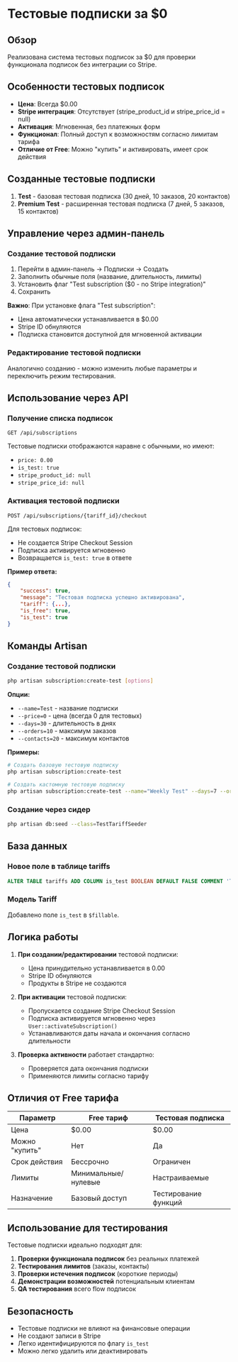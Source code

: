 # Тестовые подписки за $0

## Обзор

Реализована система тестовых подписок за $0 для проверки функционала подписок без интеграции со Stripe.

## Особенности тестовых подписок

- **Цена**: Всегда $0.00
- **Stripe интеграция**: Отсутствует (stripe_product_id и stripe_price_id = null)
- **Активация**: Мгновенная, без платежных форм
- **Функционал**: Полный доступ к возможностям согласно лимитам тарифа
- **Отличие от Free**: Можно "купить" и активировать, имеет срок действия

## Созданные тестовые подписки

1. **Test** - базовая тестовая подписка (30 дней, 10 заказов, 20 контактов)
2. **Premium Test** - расширенная тестовая подписка (7 дней, 5 заказов, 15 контактов)

## Управление через админ-панель

### Создание тестовой подписки

1. Перейти в админ-панель → Подписки → Создать
2. Заполнить обычные поля (название, длительность, лимиты)
3. Установить флаг "Test subscription ($0 - no Stripe integration)"
4. Сохранить

**Важно**: При установке флага "Test subscription":
- Цена автоматически устанавливается в $0.00
- Stripe ID обнуляются
- Подписка становится доступной для мгновенной активации

### Редактирование тестовой подписки

Аналогично созданию - можно изменить любые параметры и переключить режим тестирования.

## Использование через API

### Получение списка подписок

```http
GET /api/subscriptions
```

Тестовые подписки отображаются наравне с обычными, но имеют:
- `price: 0.00`
- `is_test: true`
- `stripe_product_id: null`
- `stripe_price_id: null`

### Активация тестовой подписки

```http
POST /api/subscriptions/{tariff_id}/checkout
```

Для тестовых подписок:
- Не создается Stripe Checkout Session
- Подписка активируется мгновенно
- Возвращается `is_test: true` в ответе

**Пример ответа:**
```json
{
    "success": true,
    "message": "Тестовая подписка успешно активирована",
    "tariff": {...},
    "is_free": true,
    "is_test": true
}
```

## Команды Artisan

### Создание тестовой подписки

```bash
php artisan subscription:create-test [options]
```

**Опции:**
- `--name=Test` - название подписки
- `--price=0` - цена (всегда 0 для тестовых)
- `--days=30` - длительность в днях
- `--orders=10` - максимум заказов
- `--contacts=20` - максимум контактов

**Примеры:**
```bash
# Создать базовую тестовую подписку
php artisan subscription:create-test

# Создать кастомную тестовую подписку
php artisan subscription:create-test --name="Weekly Test" --days=7 --orders=3 --contacts=10
```

### Создание через сидер

```bash
php artisan db:seed --class=TestTariffSeeder
```

## База данных

### Новое поле в таблице tariffs

```sql
ALTER TABLE tariffs ADD COLUMN is_test BOOLEAN DEFAULT FALSE COMMENT 'Тестовая подписка для проверки функционала';
```

### Модель Tariff

Добавлено поле `is_test` в `$fillable`.

## Логика работы

1. **При создании/редактировании** тестовой подписки:
   - Цена принудительно устанавливается в 0.00
   - Stripe ID обнуляются
   - Продукты в Stripe не создаются

2. **При активации** тестовой подписки:
   - Пропускается создание Stripe Checkout Session
   - Подписка активируется мгновенно через `User::activateSubscription()`
   - Устанавливаются даты начала и окончания согласно длительности

3. **Проверка активности** работает стандартно:
   - Проверяется дата окончания подписки
   - Применяются лимиты согласно тарифу

## Отличия от Free тарифа

| Параметр | Free тариф | Тестовая подписка |
|----------|------------|-------------------|
| Цена | $0.00 | $0.00 |
| Можно "купить" | Нет | Да |
| Срок действия | Бессрочно | Ограничен |
| Лимиты | Минимальные/нулевые | Настраиваемые |
| Назначение | Базовый доступ | Тестирование функций |

## Использование для тестирования

Тестовые подписки идеально подходят для:

1. **Проверки функционала подписок** без реальных платежей
2. **Тестирования лимитов** (заказы, контакты)
3. **Проверки истечения подписок** (короткие периоды)
4. **Демонстрации возможностей** потенциальным клиентам
5. **QA тестирования** всего flow подписок

## Безопасность

- Тестовые подписки не влияют на финансовые операции
- Не создают записи в Stripe
- Легко идентифицируются по флагу `is_test`
- Можно легко удалить или деактивировать
